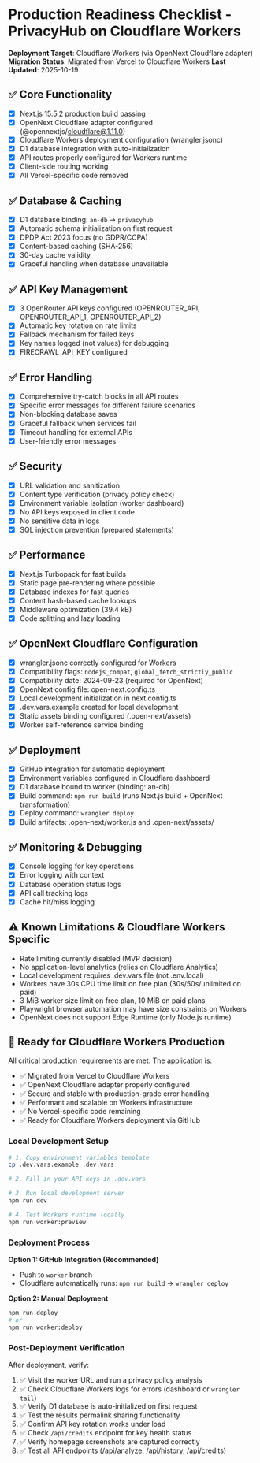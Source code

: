 # Production Readiness Checklist - PrivacyHub on Cloudflare Workers

**Deployment Target**: Cloudflare Workers (via OpenNext Cloudflare adapter)
**Migration Status**: Migrated from Vercel to Cloudflare Workers
**Last Updated**: 2025-10-19

## ✅ Core Functionality
- [x] Next.js 15.5.2 production build passing
- [x] OpenNext Cloudflare adapter configured (@opennextjs/cloudflare@1.11.0)
- [x] Cloudflare Workers deployment configuration (wrangler.jsonc)
- [x] D1 database integration with auto-initialization
- [x] API routes properly configured for Workers runtime
- [x] Client-side routing working
- [x] All Vercel-specific code removed

## ✅ Database & Caching
- [x] D1 database binding: `an-db` → `privacyhub`
- [x] Automatic schema initialization on first request
- [x] DPDP Act 2023 focus (no GDPR/CCPA)
- [x] Content-based caching (SHA-256)
- [x] 30-day cache validity
- [x] Graceful handling when database unavailable

## ✅ API Key Management
- [x] 3 OpenRouter API keys configured (OPENROUTER_API, OPENROUTER_API_1, OPENROUTER_API_2)
- [x] Automatic key rotation on rate limits
- [x] Fallback mechanism for failed keys
- [x] Key names logged (not values) for debugging
- [x] FIRECRAWL_API_KEY configured

## ✅ Error Handling
- [x] Comprehensive try-catch blocks in all API routes
- [x] Specific error messages for different failure scenarios
- [x] Non-blocking database saves
- [x] Graceful fallback when services fail
- [x] Timeout handling for external APIs
- [x] User-friendly error messages

## ✅ Security
- [x] URL validation and sanitization
- [x] Content type verification (privacy policy check)
- [x] Environment variable isolation (worker dashboard)
- [x] No API keys exposed in client code
- [x] No sensitive data in logs
- [x] SQL injection prevention (prepared statements)

## ✅ Performance
- [x] Next.js Turbopack for fast builds
- [x] Static page pre-rendering where possible
- [x] Database indexes for fast queries
- [x] Content hash-based cache lookups
- [x] Middleware optimization (39.4 kB)
- [x] Code splitting and lazy loading

## ✅ OpenNext Cloudflare Configuration
- [x] wrangler.jsonc correctly configured for Workers
- [x] Compatibility flags: `nodejs_compat`, `global_fetch_strictly_public`
- [x] Compatibility date: 2024-09-23 (required for OpenNext)
- [x] OpenNext config file: open-next.config.ts
- [x] Local development initialization in next.config.ts
- [x] .dev.vars.example created for local development
- [x] Static assets binding configured (.open-next/assets)
- [x] Worker self-reference service binding

## ✅ Deployment
- [x] GitHub integration for automatic deployment
- [x] Environment variables configured in Cloudflare dashboard
- [x] D1 database bound to worker (binding: an-db)
- [x] Build command: `npm run build` (runs Next.js build + OpenNext transformation)
- [x] Deploy command: `wrangler deploy`
- [x] Build artifacts: .open-next/worker.js and .open-next/assets/

## ✅ Monitoring & Debugging
- [x] Console logging for key operations
- [x] Error logging with context
- [x] Database operation status logs
- [x] API call tracking logs
- [x] Cache hit/miss logging

## ⚠️ Known Limitations & Cloudflare Workers Specific
- Rate limiting currently disabled (MVP decision)
- No application-level analytics (relies on Cloudflare Analytics)
- Local development requires .dev.vars file (not .env.local)
- Workers have 30s CPU time limit on free plan (30s/50s/unlimited on paid)
- 3 MiB worker size limit on free plan, 10 MiB on paid plans
- Playwright browser automation may have size constraints on Workers
- OpenNext does not support Edge Runtime (only Node.js runtime)

## 🚀 Ready for Cloudflare Workers Production

All critical production requirements are met. The application is:
- ✅ Migrated from Vercel to Cloudflare Workers
- ✅ OpenNext Cloudflare adapter properly configured
- ✅ Secure and stable with production-grade error handling
- ✅ Performant and scalable on Workers infrastructure
- ✅ No Vercel-specific code remaining
- ✅ Ready for Cloudflare Workers deployment via GitHub

### Local Development Setup

```bash
# 1. Copy environment variables template
cp .dev.vars.example .dev.vars

# 2. Fill in your API keys in .dev.vars

# 3. Run local development server
npm run dev

# 4. Test Workers runtime locally
npm run worker:preview
```

### Deployment Process

**Option 1: GitHub Integration (Recommended)**
- Push to `worker` branch
- Cloudflare automatically runs: `npm run build` → `wrangler deploy`

**Option 2: Manual Deployment**
```bash
npm run deploy
# or
npm run worker:deploy
```

### Post-Deployment Verification

After deployment, verify:
1. ✅ Visit the worker URL and run a privacy policy analysis
2. ✅ Check Cloudflare Workers logs for errors (dashboard or `wrangler tail`)
3. ✅ Verify D1 database is auto-initialized on first request
4. ✅ Test the results permalink sharing functionality
5. ✅ Confirm API key rotation works under load
6. ✅ Check `/api/credits` endpoint for key health status
7. ✅ Verify homepage screenshots are captured correctly
8. ✅ Test all API endpoints (/api/analyze, /api/history, /api/credits)
